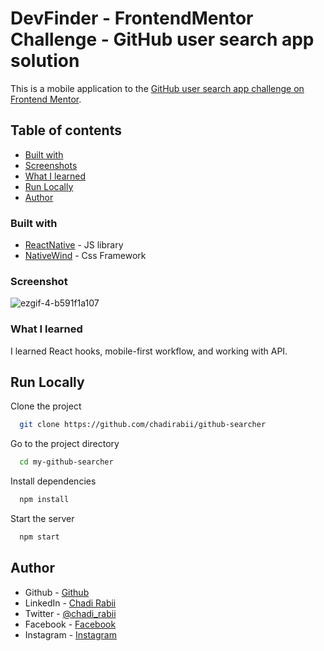 # DevFinder - FrontendMentor Challenge - GitHub user search app solution


This is a mobile application to the [GitHub user search app challenge on Frontend Mentor](https://www.frontendmentor.io/challenges/github-user-search-app-Q09YOgaH6). 

## Table of contents
  - [Built with](#built-with)
  - [Screenshots](#screenshot)
  - [What I learned](#what-i-learned)
  - [Run Locally](#Run-Locally)
- [Author](#author)

### Built with
- [ReactNative](https://reactjs.org/) - JS library
- [NativeWind](https://www.nativewind.dev) - Css Framework

### Screenshot


![ezgif-4-b591f1a107](https://user-images.githubusercontent.com/110679720/206686420-268a67fb-ab61-4b0c-96e9-29f369d01634.gif)







### What I learned

I learned React hooks, mobile-first workflow, and working with API.

## Run Locally

Clone the project

```bash
  git clone https://github.com/chadirabii/github-searcher
```

Go to the project directory

```bash
  cd my-github-searcher
```

Install dependencies

```bash
  npm install
```

Start the server

```bash
  npm start
```

## Author

- Github - [Github](https://github.com/chadirabii)
- LinkedIn - [Chadi Rabii](www.linkedin.com/in/chadirabii)
- Twitter - [@chadi_rabii](https://twitter.com/chadi_rabii)
- Facebook - [Facebook](https://www.facebook.com/chadi.rabii.3)
- Instagram - [Instagram](https://www.instagram.com/chadi_rb/)



